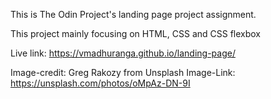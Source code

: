 This is The Odin Project's landing page project assignment.

This project mainly focusing on HTML, CSS and CSS flexbox

Live link: https://vmadhuranga.github.io/landing-page/

Image-credit: Greg Rakozy from Unsplash 
Image-Link: https://unsplash.com/photos/oMpAz-DN-9I